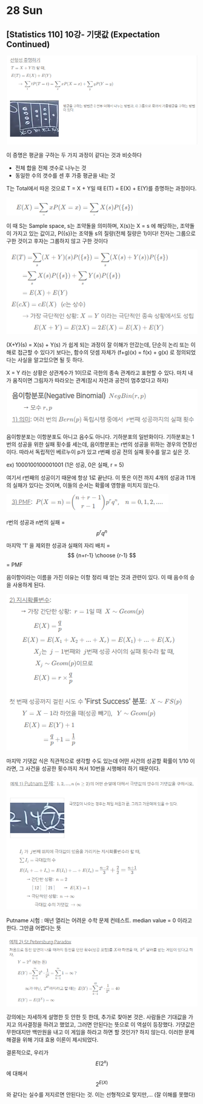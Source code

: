 # 28 Sun

## \[Statistics 110\] 10강- 기댓값 \(Expectation Continued\)

![](../../.gitbook/assets/image%20%28318%29.png)

이 증명은 평균을 구하는 두 가지 과정이 같다는 것과 비슷하다

* 전체 합을 전체 갯수로 나누는 것
* 동일한 수의 갯수를 센 후 가중 평균을 내는 것

T는 Total에서 따온 것으로 T = X + Y일 때 E\(T\) = E\(X\) + E\(Y\)를 증명하는 과정이다.

![](../../.gitbook/assets/image%20%28316%29.png)

이 때 S는 Sample space, s는 조약돌을 의미하며, X\(s\)는 X = s 에 해당하는, 조약돌이 가지고 있는 값이고, P\({s}\)는 조약돌 s의 질량\(전체 질량은 1\)이다! 전자는 그룹으로 구한 것이고 후자는 그룹하지 않고 구한 것이다

![](../../.gitbook/assets/image%20%28317%29.png)

\(X+Y\)\(s\) = X\(s\) + Y\(s\) 가 쉽게 되는 과정이 잘 이해가 안갔는데, 단순히 논리 또는 이해로 접근할 수 있다기 보다는, 함수의 덧셈 자체가 \(f+g\)\(x\) = f\(x\) + g\(x\) 로 정의되었다는 사실을 알고있으면 될 듯 하다.

X = Y 라는 상황은 상관계수가 1이므로 극한의 종속 관계라고 표현할 수 있다. 마치 내가 움직이면 그림자가 따라오는 관계\(잠시 자전과 공전이 멈추었다고 하자\)

![](../../.gitbook/assets/image%20%28323%29.png)

음이항분포는 이항분포도 아니고 음수도 아니다. 기하분포의 일반화이다. 기하분포는 1번의 성공을 위한 실패 횟수를 세는데, 음이항분포는 r번의 성공을 위하는 경우의 연장선이다. 따라서 독립적인 베르누이 p가 있고 r번째 성공 전의 실패 횟수를 알고 싶은 것.

ex\) 1000100100001001 \(1은 성공, 0은 실패, r = 5\)

여기서 r번째의 성공이기 때문에 항상 1로 끝난다. 이 뜻은 이전 까지 4개의 성공과 11개의 실패가 있다는 것이며, 이들의 순서는 확률에 영향을 미치지 않는다.

![](../../.gitbook/assets/image%20%28320%29.png)

r번의 성공과 n번의 실패 = $$ p^rq^n $$

마지막 '1' 을 제외한 성공과 실패의 자리 배치 = $$ {n+r-1} \choose {r-1} $$= PMF

음이항이라는 이름을 가진 이유는 이항 정리 때 얻는 것과 관련이 있다. 이 때 음수의 승을 사용하게 된다.

![](../../.gitbook/assets/image%20%28322%29.png)

마지막 기댓값 식은 직관적으로 생각할 수도 있는데 어떤 사건의 성공할 확률이 1/10 이라면, 그 사건을 성공한 횟수까지 쳐서 10번을 시행해야 하기 때문이다.

![](../../.gitbook/assets/image%20%28325%29.png)

Putname 시험 : 매년 열리는 어려운 수학 문제 컨테스트. median value = 0 이라고 한다. 그만큼 어렵다는 뜻

![](../../.gitbook/assets/image%20%28324%29.png)

강의에는 자세하게 설명한 듯 안한 듯 한데, 추가로 찾아본 것은. 사람들은 기대값을 가지고 의사결정을 하려고 했었고, 그러면 안된다는 뜻으로 이 역설이 등장했다. 기댓값은 무한대지만 백만원을 내고 이 게임을 하라고 하면 할 것인가? 하지 않는다. 이러한 문제 해결을 위해 기대 효용 이론이 제시되었다.

결론적으로, 우리가 $$E(2^x)$$ 에 대해서 $$2^{E(X)} $$와 같다는 실수를 저지르면 안된다는 것. 이는 선형적으로 맞지만,... \(잘 이해를 못했다\)

  















